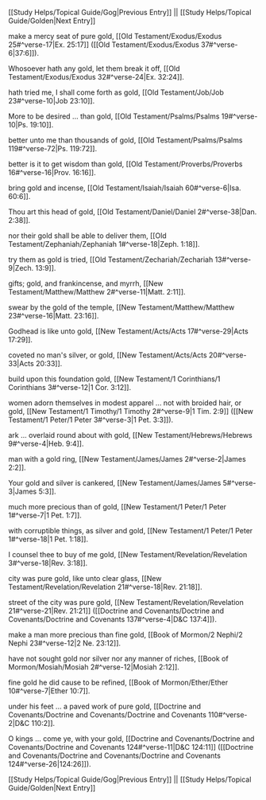 [[Study Helps/Topical Guide/Gog|Previous Entry]]  ||  [[Study Helps/Topical Guide/Golden|Next Entry]]

 make a mercy seat of pure gold, [[Old Testament/Exodus/Exodus 25#^verse-17|Ex. 25:17]] ([[Old Testament/Exodus/Exodus 37#^verse-6|37:6]]).

 Whosoever hath any gold, let them break it off, [[Old Testament/Exodus/Exodus 32#^verse-24|Ex. 32:24]].

 hath tried me, I shall come forth as gold, [[Old Testament/Job/Job 23#^verse-10|Job 23:10]].

 More to be desired ... than gold, [[Old Testament/Psalms/Psalms 19#^verse-10|Ps. 19:10]].

 better unto me than thousands of gold, [[Old Testament/Psalms/Psalms 119#^verse-72|Ps. 119:72]].

 better is it to get wisdom than gold, [[Old Testament/Proverbs/Proverbs 16#^verse-16|Prov. 16:16]].

 bring gold and incense, [[Old Testament/Isaiah/Isaiah 60#^verse-6|Isa. 60:6]].

 Thou art this head of gold, [[Old Testament/Daniel/Daniel 2#^verse-38|Dan. 2:38]].

 nor their gold shall be able to deliver them, [[Old Testament/Zephaniah/Zephaniah 1#^verse-18|Zeph. 1:18]].

 try them as gold is tried, [[Old Testament/Zechariah/Zechariah 13#^verse-9|Zech. 13:9]].

 gifts; gold, and frankincense, and myrrh, [[New Testament/Matthew/Matthew 2#^verse-11|Matt. 2:11]].

 swear by the gold of the temple, [[New Testament/Matthew/Matthew 23#^verse-16|Matt. 23:16]].

 Godhead is like unto gold, [[New Testament/Acts/Acts 17#^verse-29|Acts 17:29]].

 coveted no man's silver, or gold, [[New Testament/Acts/Acts 20#^verse-33|Acts 20:33]].

 build upon this foundation gold, [[New Testament/1 Corinthians/1 Corinthians 3#^verse-12|1 Cor. 3:12]].

 women adorn themselves in modest apparel ... not with broided hair, or gold, [[New Testament/1 Timothy/1 Timothy 2#^verse-9|1 Tim. 2:9]] ([[New Testament/1 Peter/1 Peter 3#^verse-3|1 Pet. 3:3]]).

 ark ... overlaid round about with gold, [[New Testament/Hebrews/Hebrews 9#^verse-4|Heb. 9:4]].

 man with a gold ring, [[New Testament/James/James 2#^verse-2|James 2:2]].

 Your gold and silver is cankered, [[New Testament/James/James 5#^verse-3|James 5:3]].

 much more precious than of gold, [[New Testament/1 Peter/1 Peter 1#^verse-7|1 Pet. 1:7]].

 with corruptible things, as silver and gold, [[New Testament/1 Peter/1 Peter 1#^verse-18|1 Pet. 1:18]].

 I counsel thee to buy of me gold, [[New Testament/Revelation/Revelation 3#^verse-18|Rev. 3:18]].

 city was pure gold, like unto clear glass, [[New Testament/Revelation/Revelation 21#^verse-18|Rev. 21:18]].

 street of the city was pure gold, [[New Testament/Revelation/Revelation 21#^verse-21|Rev. 21:21]] ([[Doctrine and Covenants/Doctrine and Covenants/Doctrine and Covenants 137#^verse-4|D&C 137:4]]).

 make a man more precious than fine gold, [[Book of Mormon/2 Nephi/2 Nephi 23#^verse-12|2 Ne. 23:12]].

 have not sought gold nor silver nor any manner of riches, [[Book of Mormon/Mosiah/Mosiah 2#^verse-12|Mosiah 2:12]].

 fine gold he did cause to be refined, [[Book of Mormon/Ether/Ether 10#^verse-7|Ether 10:7]].

 under his feet ... a paved work of pure gold, [[Doctrine and Covenants/Doctrine and Covenants/Doctrine and Covenants 110#^verse-2|D&C 110:2]].

 O kings ... come ye, with your gold, [[Doctrine and Covenants/Doctrine and Covenants/Doctrine and Covenants 124#^verse-11|D&C 124:11]] ([[Doctrine and Covenants/Doctrine and Covenants/Doctrine and Covenants 124#^verse-26|124:26]]).

[[Study Helps/Topical Guide/Gog|Previous Entry]]  ||  [[Study Helps/Topical Guide/Golden|Next Entry]]
